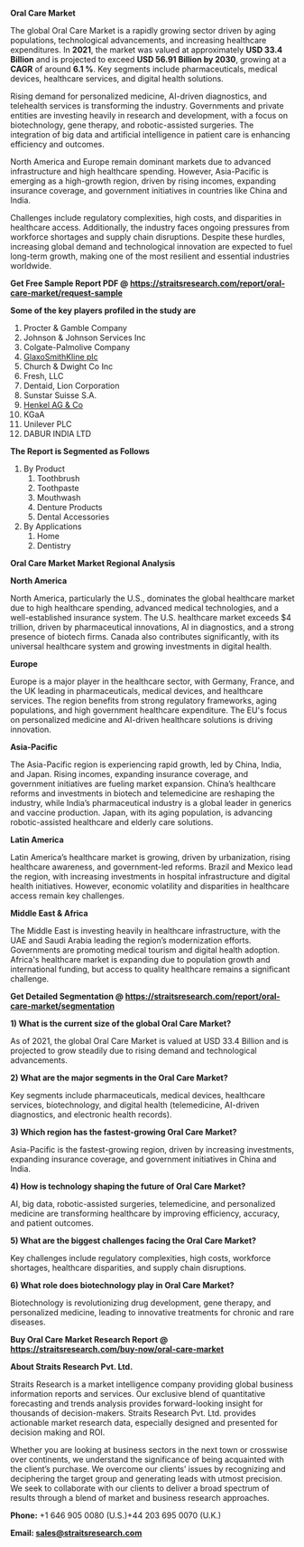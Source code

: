 <p><strong>Oral Care Market</strong></p>
<p>The global Oral Care Market is a rapidly growing sector driven by aging populations, technological advancements, and increasing healthcare expenditures. In <strong>2021</strong>, the market was valued at approximately <strong>USD 33.4 Billion</strong> and is projected to exceed <strong>USD 56.91 Billion</strong><strong> by 2030</strong>, growing at a <strong>CAGR</strong> of around <strong>6.1 %</strong>. Key segments include pharmaceuticals, medical devices, healthcare services, and digital health solutions.</p>
<p>Rising demand for personalized medicine, AI-driven diagnostics, and telehealth services is transforming the industry. Governments and private entities are investing heavily in research and development, with a focus on biotechnology, gene therapy, and robotic-assisted surgeries. The integration of big data and artificial intelligence in patient care is enhancing efficiency and outcomes.</p>
<p>North America and Europe remain dominant markets due to advanced infrastructure and high healthcare spending. However, Asia-Pacific is emerging as a high-growth region, driven by rising incomes, expanding insurance coverage, and government initiatives in countries like China and India.</p>
<p>Challenges include regulatory complexities, high costs, and disparities in healthcare access. Additionally, the industry faces ongoing pressures from workforce shortages and supply chain disruptions. Despite these hurdles, increasing global demand and technological innovation are expected to fuel long-term growth, making one of the most resilient and essential industries worldwide.</p>
<p><strong>Get Free Sample Report PDF @ <a href=https://straitsresearch.com/report/oral-care-market/request-sample>https://straitsresearch.com/report/oral-care-market/request-sample</a></strong></p>
<div><strong>Some of the key players profiled in the study are</strong></div>
<p><ol>
<li>Procter &amp; Gamble Company</li><li>Johnson &amp; Johnson Services Inc</li><li>Colgate-Palmolive Company</li><li><a href=""https://www.gsk.com/en-gb/"" target=""_blank"">GlaxoSmithKline plc</a></li><li>Church &amp; Dwight Co Inc</li><li>Fresh, LLC</li><li>Dentaid, Lion Corporation</li><li>Sunstar Suisse S.A.</li><li><a href=""https://www.henkel.in/"" target=""_blank"">Henkel AG &amp; Co</a></li><li>KGaA</li><li>Unilever PLC</li><li>DABUR INDIA LTD</li>
</ol></p>
<p><strong>The Report is Segmented as Follows</strong></p>
<p><ol>
<li>By Product
<ol>
<li>Toothbrush</li>
<li>Toothpaste</li>
<li>Mouthwash</li>
<li>Denture Products</li>
<li>Dental Accessories</li>
</ol>
</li>
<li>By Applications
<ol>
<li>Home</li>
<li>Dentistry</li>
</ol>
</li>
</ol></p>
<p><strong>Oral Care Market Market Regional Analysis</strong></p>
<p><strong>North America</strong></p>
<p>North America, particularly the U.S., dominates the global healthcare market due to high healthcare spending, advanced medical technologies, and a well-established insurance system. The U.S. healthcare market exceeds $4 trillion, driven by pharmaceutical innovations, AI in diagnostics, and a strong presence of biotech firms. Canada also contributes significantly, with its universal healthcare system and growing investments in digital health.</p>
<p><strong>Europe</strong></p>
<p>Europe is a major player in the healthcare sector, with Germany, France, and the UK leading in pharmaceuticals, medical devices, and healthcare services. The region benefits from strong regulatory frameworks, aging populations, and high government healthcare expenditure. The EU's focus on personalized medicine and AI-driven healthcare solutions is driving innovation.</p>
<p><strong>Asia-Pacific</strong></p>
<p>The Asia-Pacific region is experiencing rapid growth, led by China, India, and Japan. Rising incomes, expanding insurance coverage, and government initiatives are fueling market expansion. China&rsquo;s healthcare reforms and investments in biotech and telemedicine are reshaping the industry, while India&rsquo;s pharmaceutical industry is a global leader in generics and vaccine production. Japan, with its aging population, is advancing robotic-assisted healthcare and elderly care solutions.</p>
<p><strong>Latin America</strong></p>
<p>Latin America&rsquo;s healthcare market is growing, driven by urbanization, rising healthcare awareness, and government-led reforms. Brazil and Mexico lead the region, with increasing investments in hospital infrastructure and digital health initiatives. However, economic volatility and disparities in healthcare access remain key challenges.</p>
<p><strong>Middle East &amp; Africa</strong></p>
<p>The Middle East is investing heavily in healthcare infrastructure, with the UAE and Saudi Arabia leading the region&rsquo;s modernization efforts. Governments are promoting medical tourism and digital health adoption. Africa's healthcare market is expanding due to population growth and international funding, but access to quality healthcare remains a significant challenge.</p>
<p><strong>Get Detailed Segmentation @ <a href=https://straitsresearch.com/report/oral-care-market/segmentation>https://straitsresearch.com/report/oral-care-market/segmentation</a></strong></p>
<p><strong>1) What is the current size of the global Oral Care Market?</strong></p>
<p>As of 2021, the global Oral Care Market is valued at USD 33.4 Billion and is projected to grow steadily due to rising demand and technological advancements.</p>
<p><strong>2) What are the major segments in the Oral Care Market?</strong></p>
<p>Key segments include pharmaceuticals, medical devices, healthcare services, biotechnology, and digital health (telemedicine, AI-driven diagnostics, and electronic health records).</p>
<p><strong>3) Which region has the fastest-growing Oral Care Market?</strong></p>
<p>Asia-Pacific is the fastest-growing region, driven by increasing investments, expanding insurance coverage, and government initiatives in China and India.</p>
<p><strong>4) How is technology shaping the future of Oral Care Market?</strong></p>
<p>AI, big data, robotic-assisted surgeries, telemedicine, and personalized medicine are transforming healthcare by improving efficiency, accuracy, and patient outcomes.</p>
<p><strong>5) What are the biggest challenges facing the Oral Care Market?</strong></p>
<p>Key challenges include regulatory complexities, high costs, workforce shortages, healthcare disparities, and supply chain disruptions.</p>
<p><strong>6) What role does biotechnology play in Oral Care Market?</strong></p>
<p>Biotechnology is revolutionizing drug development, gene therapy, and personalized medicine, leading to innovative treatments for chronic and rare diseases.</p>
<p><strong>Buy Oral Care Market Research Report @ <a href=https://straitsresearch.com/buy-now/oral-care-market>https://straitsresearch.com/buy-now/oral-care-market</a></strong></p>
<p><strong>About Straits Research Pvt. Ltd.</strong></p>
<p>Straits Research is a market intelligence company providing global business information reports and services. Our exclusive blend of quantitative forecasting and trends analysis provides forward-looking insight for thousands of decision-makers. Straits Research Pvt. Ltd. provides actionable market research data, especially designed and presented for decision making and ROI.</p>
<p>Whether you are looking at business sectors in the next town or crosswise over continents, we understand the significance of being acquainted with the client&rsquo;s purchase. We overcome our clients&rsquo; issues by recognizing and deciphering the target group and generating leads with utmost precision. We seek to collaborate with our clients to deliver a broad spectrum of results through a blend of market and business research approaches.</p>
<p><strong><strong>Phone:</strong></strong> +1 646 905 0080 (U.S.)+44 203 695 0070 (U.K.)</p>
<p><strong><strong>Email: </strong></strong><a href=mailto:sales@straitsresearch.com><strong><u><strong>sales@straitsresearch.com</strong></u></strong></a></p>
